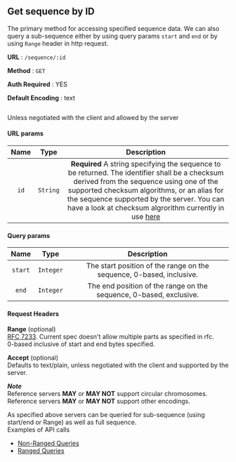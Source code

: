 ## Get sequence by ID

The primary method for accessing specified sequence data. We can also query a sub-sequence either by using query params ```start``` and ```end``` or by using ```Range``` header in http request.

**URL** : `/sequence/:id`

**Method** : `GET`  

**Auth Required** : YES  

**Default Encoding** : text  
```Content-type: text/vnd.ga4gh.seq.v1.0.0+plain
```  
Unless negotiated with the client and allowed by the server  

#### URL params

| Name        | Type           | Description  |
| :-------------: |:-------------:|:-----:|
| `id`      | `String` | **Required** A string specifying the sequence to be returned. The identifier shall be a checksum derived from the sequence using one of the supported checksum algorithms, or an alias for the sequence supported by the server. You can have a look at checksum algrorithm currently in use [here](checksum.md) |




#### Query params
| Name        | Type           | Description  |
| :-------------: |:-------------:|:-----:|
| `start`      | `Integer` | The start position of the range on the sequence, 0-based, inclusive. |
| `end`      | `Integer`     |  The end position of the range on the sequence, 0-based, exclusive.  |



#### Request Headers
**Range** (optional)  
[RFC 7233](https://tools.ietf.org/html/rfc7233). Current spec doesn't allow multiple parts as specified in rfc.  
0-based inclusive of start and end bytes specified.

**Accept** (optional)  
Defaults to text/plain, unless negotiated with the client and supported by the server.

**_Note_**  
Reference servers **MAY** or **MAY NOT** support circular chromosomes.  
Reference servers **MAY** or **MAY NOT** support other encodings.

As specified above servers can be queried for sub-sequence (using start/end or Range) as well as full sequence.  
Examples of API calls
 * [Non-Ranged Queries](non_ranged.md)
 * [Ranged Queries](ranged.md)
